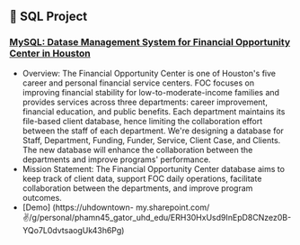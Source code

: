## :memo: SQL Project

### [MySQL: Datase Management System for Financial Opportunity Center in Houston](https://github.com/Ellypham92/sql-data-analysis/tree/main/sql%20houston%20foc)

- Overview:
The Financial Opportunity Center is one of Houston's five career and personal financial service centers. FOC focuses on improving financial stability for low-to-moderate-income families and provides services across three departments: career improvement, financial education, and public benefits. Each department maintains its file-based client database, hence limiting the collaboration effort between the staff of each department. We're designing a database for Staff, Department, Funding, Funder, Service, Client Case, and Clients. The new database will enhance the collaboration between the departments and improve programs' performance.
- Mission Statement: 
The Financial Opportunity Center database aims to keep track of client data, support FOC daily operations, facilitate collaboration between the departments, and improve program outcomes.
- [Demo] (https://uhdowntown- my.sharepoint.com/:v:/g/personal/phamn45_gator_uhd_edu/ERH30HxUsd9InEpD8CNzez0B- YQo7L0dvtsaogUk43h6Pg)
